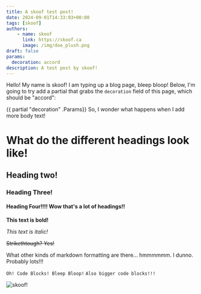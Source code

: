 ```yaml
---
title: A skoof test post!
date: 2024-09-01T14:33:03+00:00
tags: [skoof]
authors: 
    - name: skoof
      link: https://skoof.ca
      image: /img/doe_plush.png
draft: false
params:
  decoration: accord
description: A test post by skoof!
---
```

Hello! My name is skoof! I am typing up a blog page, bleep bloop!
Below, I'm going to try add a partial that grabs the `decoration` field of this page, which should be "accord":

{{ partial "decoration" .Params}}
So, I wonder what happens when I add more body text! 

# What do the different headings look like! 
## Heading two!
### Heading Three! 
#### Heading Four!!!! Wow that's a lot of headings!! 

**This text is bold!**

*This text is italic!*

~~Strikethtough? Yes!~~

What other kinds of markdown formatting are there... hmmmmmm. I dunno. Probably lots!!! 

`Oh! Code Blocks! Bleep Bloop!`
```Also bigger code blocks!!!```


![skoof!](/img/doe_plush.png?height=100px)


